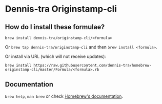 # Dennis-tra Originstamp-cli

## How do I install these formulae?
`brew install dennis-tra/originstamp-cli/<formula>`

Or `brew tap dennis-tra/originstamp-cli` and then `brew install <formula>`.

Or install via URL (which will not receive updates):

```
brew install https://raw.githubusercontent.com/dennis-tra/homebrew-originstamp-cli/master/Formula/<formula>.rb
```

## Documentation
`brew help`, `man brew` or check [Homebrew's documentation](https://docs.brew.sh).
